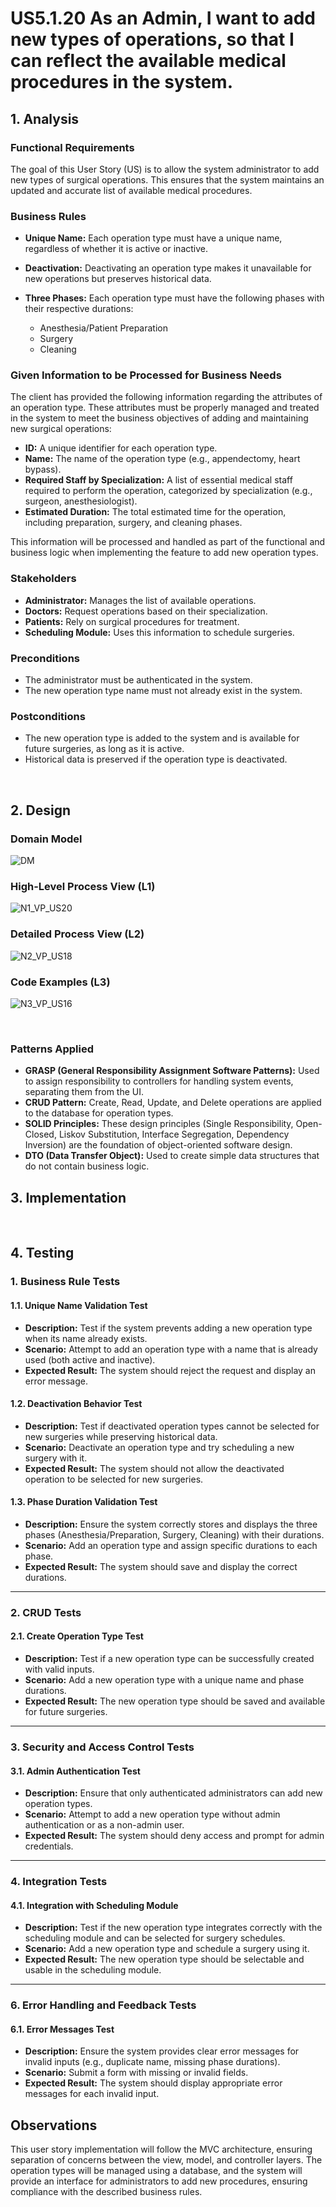 # US5.1.20 As an Admin, I want to add new types of operations, so that I can reflect the available medical procedures in the system.


## 1. Analysis

### Functional Requirements

The goal of this User Story (US) is to allow the system administrator to add new types of surgical operations. This ensures that the system maintains an updated and accurate list of available medical procedures.

### Business Rules

* **Unique Name:** Each operation type must have a unique name, regardless of whether it is active or inactive.

* **Deactivation:** Deactivating an operation type makes it unavailable for new operations but preserves historical data.

* **Three Phases:** Each operation type must have the following phases with their respective durations:
  * Anesthesia/Patient Preparation
  * Surgery
  * Cleaning


### Given Information to be Processed for Business Needs

The client has provided the following information regarding the attributes of an operation type. These attributes must be properly managed and treated in the system to meet the business objectives of adding and maintaining new surgical operations:

- **ID:** A unique identifier for each operation type.
- **Name:** The name of the operation type (e.g., appendectomy, heart bypass).
- **Required Staff by Specialization:** A list of essential medical staff required to perform the operation, categorized by specialization (e.g., surgeon, anesthesiologist).
- **Estimated Duration:** The total estimated time for the operation, including preparation, surgery, and cleaning phases.

This information will be processed and handled as part of the functional and business logic when implementing the feature to add new operation types.

### Stakeholders

* **Administrator:** Manages the list of available operations.
* **Doctors:** Request operations based on their specialization.
* **Patients:** Rely on surgical procedures for treatment.
* **Scheduling Module:** Uses this information to schedule surgeries.

### Preconditions

* The administrator must be authenticated in the system.
* The new operation type name must not already exist in the system.


### Postconditions

* The new operation type is added to the system and is available for future surgeries, as long as it is active.
* Historical data is preserved if the operation type is deactivated.

<br>



## 2. Design


### Domain Model
![DM](DM/dm.png)

### High-Level Process View (L1)
![N1_VP_US20](L1/Process_View.svg)

### Detailed Process View (L2)
![N2_VP_US18](L2/Process_View.svg)


### Code Examples (L3)
![N3_VP_US16](L3/Process_View.svg)


<br>

### Patterns Applied

* **GRASP (General Responsibility Assignment Software Patterns):** Used to assign responsibility to controllers for handling system events, separating them from the UI.
* **CRUD Pattern:** Create, Read, Update, and Delete operations are applied to the database for operation types.
* **SOLID Principles:** These design principles (Single Responsibility, Open-Closed, Liskov Substitution, Interface Segregation, Dependency Inversion) are the foundation of object-oriented software design.
* **DTO (Data Transfer Object):** Used to create simple data structures that do not contain business logic.

## 3. Implementation




<br>

## 4. Testing


### 1. Business Rule Tests

#### 1.1. Unique Name Validation Test
- **Description:** Test if the system prevents adding a new operation type when its name already exists.
- **Scenario:** Attempt to add an operation type with a name that is already used (both active and inactive).
- **Expected Result:** The system should reject the request and display an error message.

#### 1.2. Deactivation Behavior Test
- **Description:** Test if deactivated operation types cannot be selected for new surgeries while preserving historical data.
- **Scenario:** Deactivate an operation type and try scheduling a new surgery with it.
- **Expected Result:** The system should not allow the deactivated operation to be selected for new surgeries.

#### 1.3. Phase Duration Validation Test
- **Description:** Ensure the system correctly stores and displays the three phases (Anesthesia/Preparation, Surgery, Cleaning) with their durations.
- **Scenario:** Add an operation type and assign specific durations to each phase.
- **Expected Result:** The system should save and display the correct durations.

---

### 2. CRUD Tests

#### 2.1. Create Operation Type Test
- **Description:** Test if a new operation type can be successfully created with valid inputs.
- **Scenario:** Add a new operation type with a unique name and phase durations.
- **Expected Result:** The new operation type should be saved and available for future surgeries.


---

### 3. Security and Access Control Tests

#### 3.1. Admin Authentication Test
- **Description:** Ensure that only authenticated administrators can add new operation types.
- **Scenario:** Attempt to add a new operation type without admin authentication or as a non-admin user.
- **Expected Result:** The system should deny access and prompt for admin credentials.

---

### 4. Integration Tests

#### 4.1. Integration with Scheduling Module
- **Description:** Test if the new operation type integrates correctly with the scheduling module and can be selected for surgery schedules.
- **Scenario:** Add a new operation type and schedule a surgery using it.
- **Expected Result:** The new operation type should be selectable and usable in the scheduling module.

---

### 6. Error Handling and Feedback Tests

#### 6.1. Error Messages Test
- **Description:** Ensure the system provides clear error messages for invalid inputs (e.g., duplicate name, missing phase durations).
- **Scenario:** Submit a form with missing or invalid fields.
- **Expected Result:** The system should display appropriate error messages for each invalid input.



## Observations

This user story implementation will follow the MVC architecture, ensuring separation of concerns between the view, model, and controller layers. The operation types will be managed using a database, and the system will provide an interface for administrators to add new procedures, ensuring compliance with the described business rules.

